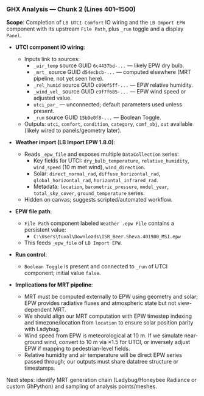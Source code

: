 ### GHX Analysis — Chunk 2 (Lines 401–1500)

**Scope**: Completion of `LB UTCI Comfort` IO wiring and the `LB Import EPW` component with its upstream `File Path`, plus `_run` toggle and a display `Panel`.

- **UTCI component IO wiring**:
  - Inputs link to sources:
    - `_air_temp` source GUID `6c4437bd-...` — likely EPW dry bulb.
    - `_mrt_` source GUID `d54ecbcb-...` — computed elsewhere (MRT pipeline, not yet seen here).
    - `_rel_humid` source GUID `c090f5ff-...` — EPW relative humidity.
    - `_wind_vel_` source GUID `c9f7f685-...` — EPW wind speed or adjusted value.
    - `utci_par_` — unconnected; default parameters used unless present.
    - `_run` source GUID `15b9e0f8-...` — Boolean Toggle.
  - Outputs: `utci`, `comfort`, `condition`, `category`, `comf_obj`, `out` available (likely wired to panels/geometry later).

- **Weather import (LB Import EPW 1.8.0)**:
  - Reads `_epw_file` and exposes multiple `DataCollection` series:
    - Key fields for UTCI: `dry_bulb_temperature`, `relative_humidity`, `wind_speed` (10 m met wind), `wind_direction`.
    - Solar: `direct_normal_rad`, `diffuse_horizontal_rad`, `global_horizontal_rad`, `horizontal_infrared_rad`.
    - Metadata: `location`, `barometric_pressure`, `model_year`, `total_sky_cover`, `ground_temperature` series.
  - Hidden on canvas; suggests scripted/automated workflow.

- **EPW file path**:
  - `File Path` component labeled `Weather .epw File` contains a persistent value:
    - `C:\Users\tuval\Downloads\ISR_Beer.Sheva.401900_MSI.epw`
  - This feeds `_epw_file` of `LB Import EPW`.

- **Run control**:
  - `Boolean Toggle` is present and connected to `_run` of UTCI component; initial value `false`.

- **Implications for MRT pipeline**:
  - MRT must be computed externally to EPW using geometry and solar; EPW provides radiative fluxes and atmospheric state but not view-dependent MRT.
  - We should align our MRT computation with EPW timestep indexing and timezone/location from `location` to ensure solar position parity with Ladybug.
  - Wind speed from EPW is meteorological at 10 m. If we simulate near-ground wind, convert to 10 m via ×1.5 for UTCI, or inversely adjust EPW if mapping to pedestrian-level fields.
  - Relative humidity and air temperature will be direct EPW series passed through; our outputs must share datatree structure or timestamps.

Next steps: identify MRT generation chain (Ladybug/Honeybee Radiance or custom GhPython) and sampling of analysis points/meshes.


